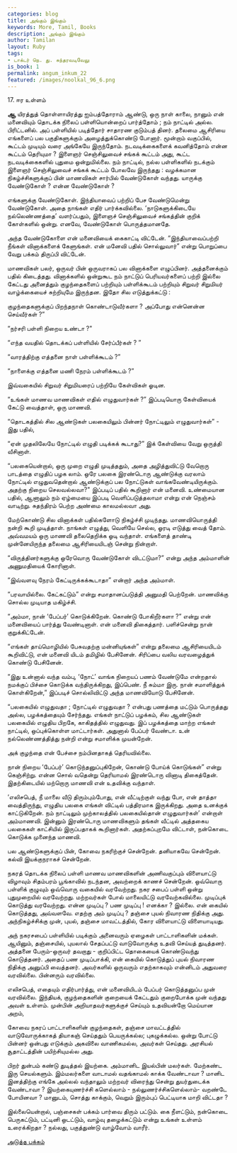```yaml
---
categories: blog
title: அங்கும் இங்கும்
keywords: More, Tamil, Books
description: அங்கும் இங்கும்
author: Tamilan
layout: Ruby
tags:
- டாக்டர் நெ. து. சுந்தரவடிவேலு
is_book: 1
permalink: angum_inkum_22
featured: /images/noolkal_96_6.png
---
```



﻿17. ஈர உள்ளம்

**ஆ** யிரத்துத் தொள்ளாயிரத்து ஐம்பத்தோராம் ஆண்டு, ஒரு நாள் காலை, நானும் என் மனைவியும் தொடக்க நிலைப் பள்ளியொன்றைப் பார்த்தோம் ; நம் நாட்டில் அல்ல. பிரிட்டனில். அப் பள்ளியில் படித்தோர் சாதாரண குடும்பத் தினர். தலைமை ஆசிரியை எங்களைப் பல பகுதிகளுக்கும் அழைத்துக்கொண்டு போனார். மூன்றாம் வகுப்பில், கூட்டம் முடியும் வரை அங்கேயே இருந்தோம். நடவடிக்கைகளைக் கவனித்தோம் என்ன கூட்டம் தெரியுமா ? இளைஞர் செஞ்சிலுவைச் சங்கக் கூட்டம் அது, கூட்ட நடவடிக்கைகளில் புதுமை ஒன்றுமில்லை. நம் நாட்டில், நல்ல பள்ளிகளில் நடக்கும் இளைஞர் செஞ்சிலுவைச் சங்கக் கூட்டம் போலவே இருந்தது : வழக்கமான நிகழ்ச்சிகளுக்குப் பின் மாணவிகள் சார்பில் வேண்டுகோள் வந்தது. யாருக்கு வேண்டுகோள் ? என்ன வேண்டுகோள் ?

எங்களுக்கு வேண்டுகோள். இந்தியாவைப் பற்றிப் பேச வேண்டுமென்று வேண்டுகோள். அதை நாங்கள் எதிர் பார்க்கவில்லை. ‘நாடுகளுக்கிடையே நல்லெண்ணத்தை’ வளர்ப்பதும், இளைஞச் செஞ்சிலுவைச் சங்கத்தின் குறிக் கோள்களில் ஒன்று. எனவே, வேண்டுகோள் பொருத்தமானதே.

அந்த வேண்டுகோளை என் மனைவியைக் கைகாட்டி விட்டேன். “இந்தியாவைப்பற்றி நீங்கள் வினாக்களைக் கேளுங்கள். என் மனேவி பதில் சொல்லுவார்” என்று பொறுப்பை வேறு பக்கம் திருப்பி விட்டேன்.

மாணவிகள் பலர், ஒருவர் பின் ஒருவராகப் பல வினாக்களை எழுப்பினர். அத்தனைக்கும் பதில் கிடைத்தது. வினாக்களில் ஒன்றுகூட நம் நாட்டுப் பெரியவர்களைப் பற்றி இல்லை கேட்டது அனைத்தும் குழந்தைகளைப் பற்றியும் பள்ளிக்கூடம் பற்றியும் சிறுவர் சிறுமியர் வாழ்க்கையைச் சுற்றியுமே இருந்தன. இதோ சில எடுத்துக்கட்டு :

குழந்தைகளுக்குப் பிறந்தநாள் கொண்டாடுவீர்களா ? அப்போது என்னென்ன செய்வீர்கள் ?”

“நர்சரி பள்ளி நிறைய உண்டா ?"

“எந்த வயதில் தொடக்கப் பள்ளியில் சேர்ப்பீர்கள் ? ”

“வாரத்திற்கு எத்தனை நாள் பள்ளிக்கூடம் ?”

“நாளைக்கு எத்தனை மணி நேரம் பள்ளிக்கூடம் ?”

இவ்வகையில் சிறுவர் சிறுமியரைப் பற்றியே கேள்விகள் ஓடின.

“உங்கள் மாணவ மாணவிகள் எதில் எழுதுவார்கள் ?” இப்படியொரு கேள்வியைக் கேட்டு வைத்தாள், ஒரு மாணவி.

“தொடகத்தில் சில ஆண்டுகள் பலகையிலும் பின்னர் நோட்டிலும் எழுதுவார்கள்” - இது பதில்,

“ஏன் முதலிலேயே நோட்டில் எழுதி படிக்கக் கூடாது?” இக் கேள்வியை வேறு ஒருத்தி வீசினாள்.

“பலகையென்றால், ஒரு முறை எழுதி முடித்ததும், அதை அழித்துவிட்டு வேறொரு பாடத்தை எழுதிப் பழக லாம். ஒரே பலகை இரண்டொரு ஆண்டுக்கு வரலாம் நோட்டில் எழுதுவதென்றால் ஆண்டுக்குப் பல நோட்டுகள் வாங்கவேண்டியிருக்கும். அதற்கு நிறைய செலவல்லவா?" இப்படிப் பதில் கூறினார் என் மனைவி. உண்மையான பதில், ஆனாலும் நம் ஏழ்மையை இப்படி வெளிப்படுத்தலாமா என்று என் நெஞ்சம் வாடிற்று. சுதந்திரம் பெற்ற அண்மை காலமல்லவா அது.

மேற்கொண்டு சில வினாக்கள் பதில்களோடு நிகழ்ச்சி முடிந்தது. மாணவியொருத்தி நன்றி கூறி முடித்தாள். நாங்கள் எழுத்து, வெளியே செல்ல, ஓரடி எடுத்து வைத் தோம். அவ்வமயம் ஒரு மாணவி தலைதெறிக்க ஓடி வந்தாள். எங்களைத் தாண்டி முன்னேயிருந்த தலைமை ஆசிரியையிடஞ் சென்று நின்றாள்.

“விருத்தினர்களுக்கு ஒரேவொரு வேண்டுகோள் விடட்டுமா?” என்று அந்த அம்மாளின் அணுமதியைக் கோரினாள்.

“இவ்வளவு நேரம் கேட்டிருக்கக்கூடாதா” என்றார் அந்த அம்மாள்.

“பரவாயில்லை. கேட்கட்டும்” என்று சமாதானப்படுத்தி அனுமதி பெற்றேன். மாணவிக்கு சொல்ல முடியாத மகிழ்ச்சி.

“அம்மா, நான் ‘பேப்பர்’ கொடுக்கிறேன். கொண்டு போகிறீர்களா ?” என்று என் மனைவியைப் பார்த்து வேண்டினாள். என் மனைவி திகைத்தார். பளிச்சென்று நான் குறுக்கிட்டேன்.

“எங்கள் தாய்மொழியில் பேசுவதற்கு மன்னியுங்கள்” என்று தலைமை ஆசிரியையிடம் கூறிவிட்டு, என் மனைவி யிடம் தமிழில் பேசினேன். சிரிப்பை வலிய வரவழைத்துக் கொண்டு பேசினேன்.

“இது உன்னால் வந்த வம்பு, ‘நோட்’ வாங்க நிறையப் பணம் வேண்டுமே என்றதால் நமக்குப் பிச்சை கொடுக்க வந்திருக்கிறது, இப்பெண். நீ சும்மா இரு. நான் சமாளித்துக் கொள்கிறேன்,” இப்படிச் சொல்லிவிட்டு அந்த மாணவியோடு பேசினேன்.

“பலகையில் எழுதுவதா ; நோட்டில் எழுதுவதா ? என்பது பணத்தை மட்டும் பொருத்தது அல்ல, பழக்கத்தையும் சேர்ந்தது. எங்கள் நாட்டுப் பழக்கம், சில ஆண்டுகள் பலகையில் எழுதிய பிறகே, காகிதத்தில் எழுதுவது. இப் பழக்கத்தை மாற்ற எங்கள் நாட்டில், ஒப்புக்கொள்ள மாட்டார்கள். அதுனால் பேப்பர் வேண்டா. உன் நல்லெண்ணத்தித்து நன்றி என்று சமாளிக்க முயன்றேன்.

அக் குழந்தை என் பேச்சை நம்பினதாகத் தெரியவில்லை.

நான் நிறைய ‘பேப்பர்’ கொடுந்தனுப்புகிறேன், கொண்டு போய்க் கொடுங்கள்” என்று கெஞ்சிற்று. என்ன சொல் வதென்று தெரியாமல் இரண்டொரு வினாடி திகைத்தேன். இதற்கிடையில் மற்றொரு மாணவி என் உதவிக்கு வந்தாள்.

‘எலிசபெத், நீ மாலை வீடு திரும்பும்போது, என் வீட்டிற்குள் வந்து போ, என் தாத்தா வைத்திருந்து, எழுதிய பலகை எங்கள் விட்டில் பத்திரமாக இருக்கிறது. அதை உனக்குக் காட்டுகிறேன். நம் நாட்டிலும் முற்காலத்தில் பலகையில்தான் எழுதுவார்கள்’ என்றாள் அம்மாணவி. இன்னும் இரண்டொரு மாணவிகளும் தங்கள் வீட்டில் அத்தகைய பலகைகள் காட்சியில் இருப்பதாகக் கூறினார்கள். அதற்கப்புறமே விட்டாள், நன்கொடை கொடுக்க முனைந்த மாணவி.

பல ஆண்டுகளுக்குப் பின், கோவை நகரிற்குச் சென்றேன். தனியாகவே சென்றேன். கல்வி இயக்குநராகச் சென்றேன்.

நகரத் தொடக்க நிலைப் பள்ளி மாணவ மாணவிகளின் அணிவகுப்பும் விளையாட்டு விழாவும் சிதம்பரம் பூங்காவில் நடந்தன, அவற்றைக் காணச் சென்றேன். ஒவ்வொரு பள்ளிக் குழுவும் ஒவ்வொரு வகையில் வரவேற்றது. நகர சபைப் பள்ளி ஒன்று புதுமுறையில் வரவேற்றது. மற்றவர்கள் போல் மாலையிட்டு வரவேற்கவில்லை. முடிப்புக் கொடுத்து வரவேற்றது. என்ன முடிப்பு ? பண முடிப்பு ! எனக்கா ? இல்லை. என் கையில் கொடுத்தது, அவ்வளவே. எதற்கு அம் முடிப்பு ? தஞ்சை புயல் நிவாரண நிதிக்கு அது. அந்நிகழ்ச்சிக்கு முன், புயல், தஞ்சை மாவட்டத்தில், கோர விளையாட்டு விளையாடியது.

அந் நகரசபைப் பள்ளியில் படிக்கும் அனைவரும் ஏழைகள் பாட்டாளிகளின் மக்கள். ஆயினும், தஞ்சையில், புயலால் சேதப்பட்டு வாடுவோருக்கு உதவி செய்யத் துடித்தனர். அத்தனை பேரும்-ஒருவர் தவறாது - குறிப்பிட்ட தொகையைக் கொண்டுவந்து கொடுத்தனர். அதைப் பண முடிப்பாக்கி, என் கையில் கொடுத்துப் புயல் நிவாரண நிதிக்கு அனுப்பி வைத்தனர். அவர்களில் ஒருவரும் எதற்காகவும் என்னிடம் அதுவரை வரவில்லை. பின்னரும் வரவில்லை.

எலிசபெத், எதையும் எதிர்பார்த்து, என் மனைவியிடம் பேப்பர் கொடுத்தனுப்ப முன் வரவில்லை. இந்தியக், குழந்தைகளின் குறையைக் கேட்டதும் குறைபோக்க முன் வந்தது அவள் உள்ளம். முன்பின் அறியாதவர்களுக்குச் செய்யும் உதவியன்றோ மெய்யான அறம்,

கோவை நகரப் பாட்டாளிகளின் குழந்தைகள், தஞ்சை மாவட்டத்தில் வாடுவோருக்காகத் தியாகஞ் செய்ததும் பெயருக்கல்ல; புகழுக்கல்ல. ஒன்று போட்டு பின்னர் ஒன்பது ﻿எடுக்கும் அகவிலை வாணிகமல்ல, அவர்கள் செய்தது. அரசியல் சூதாட்டத்தின் பயிற்சியுமல்ல அது.

பிறர் துன்பம் கண்டு துடித்தல் இயற்கை. அம்மானிட இயல்பின் மலர்கள். மேற்கண்ட இரு செயல்களும். இம்மலர்களை வாடாமல் வதங்காமல் காக்க வேண்டாவா ? மானிட இனத்திற்கு எங்கே அல்லல் வந்தாலும் மற்றவர் விரைந்து சென்று துயர்துடைக்க வேண்டாவா ? இயற்கையுணர்ச்சி களெல்லாம் - நல்லுணர்ச்சிகளெல்லாம்- வறண்டே போயினவா ? மானுடம், சொத்து காக்கும், வெறும் இரும்புப் பெட்டியாக மாறி விட்டதா ?

இல்லையென்றால், பஞ்சைகள் பக்கம் பார்வை திரும் பட்டும். கை நீளட்டும், நன்கொடை பெருகட்டும், பட்டினி ஒடட்டும், வாழ்வு தழைக்கட்டும் என்று உங்கள் உள்ளம் உரைக்கிறதா ? நல்லது, பகுத்துண்டு வாழ்வோம் வாரீர்.

[அடுத்த பக்கம்](angum_inkum_23)